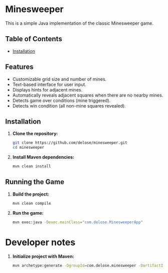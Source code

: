 # Minesweeper

This is a simple Java implementation of the classic Minesweeper game. 

## Table of Contents
- [Installation](#installation)

## Features

- Customizable grid size and number of mines.
- Text-based interface for user input.
- Displays hints for adjacent mines.
- Automatically reveals adjacent squares when there are no nearby mines.
- Detects game over conditions (mine triggered).
- Detects win condition (all non-mine squares revealed).

## Installation

1. **Clone the repository:**

    ```sh
    git clone https://github.com/delose/minesweeper.git
    cd minesweeper
    ```

2. **Install Maven dependencies:**

    ```sh
    mvn clean install
    ```

## Running the Game

1. **Build the project:**

    ```sh
    mvn clean compile
    ```

2. **Run the game:**

    ```sh
    mvn exec:java -Dexec.mainClass="com.delose.MinesweeperApp"
    ```


# Developer notes

1. **Initialize project with Maven:**

    ```sh
    mvn archetype:generate -DgroupId=com.delose.minesweeper -DartifactId=minesweeper -DarchetypeArtifactId=maven-archetype-quickstart -DinteractiveMode=false
    ```


